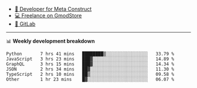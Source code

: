 - [🎈 Developer for Meta Construct](https://metastruct.net)
- [💻 Freelance on GmodStore](https://www.gmodstore.com/users/Tenrys)
- [🦊 GitLab](https://gitlab.com/Tenrys)

---

📊 **Weekly development breakdown**
<!--START_SECTION:waka-->

```text
Python       7 hrs 41 mins   ████████▒░░░░░░░░░░░░░░░░   33.79 %
JavaScript   3 hrs 23 mins   ███▓░░░░░░░░░░░░░░░░░░░░░   14.89 %
GraphQL      3 hrs 15 mins   ███▓░░░░░░░░░░░░░░░░░░░░░   14.34 %
JSON         2 hrs 34 mins   ██▓░░░░░░░░░░░░░░░░░░░░░░   11.30 %
TypeScript   2 hrs 10 mins   ██▒░░░░░░░░░░░░░░░░░░░░░░   09.58 %
Other        1 hr 23 mins    █▓░░░░░░░░░░░░░░░░░░░░░░░   06.07 %
```

<!--END_SECTION:waka-->
